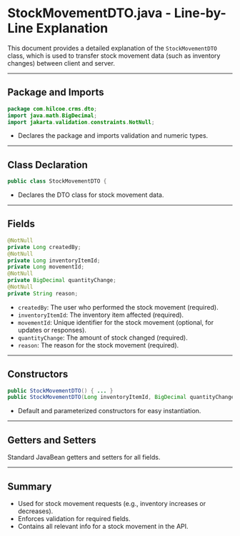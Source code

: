 # StockMovementDTO.java - Line-by-Line Explanation

This document provides a detailed explanation of the `StockMovementDTO` class, which is used to transfer stock movement data (such as inventory changes) between client and server.

---

## Package and Imports

```java
package com.hilcoe.crms.dto;
import java.math.BigDecimal;
import jakarta.validation.constraints.NotNull;
```
- Declares the package and imports validation and numeric types.

---

## Class Declaration

```java
public class StockMovementDTO {
```
- Declares the DTO class for stock movement data.

---

## Fields

```java
@NotNull
private Long createdBy;
@NotNull
private Long inventoryItemId;
private Long movementId;
@NotNull
private BigDecimal quantityChange;
@NotNull
private String reason;
```
- `createdBy`: The user who performed the stock movement (required).
- `inventoryItemId`: The inventory item affected (required).
- `movementId`: Unique identifier for the stock movement (optional, for updates or responses).
- `quantityChange`: The amount of stock changed (required).
- `reason`: The reason for the stock movement (required).

---

## Constructors

```java
public StockMovementDTO() { ... }
public StockMovementDTO(Long inventoryItemId, BigDecimal quantityChange, String reason, Long createdBy) { ... }
```
- Default and parameterized constructors for easy instantiation.

---

## Getters and Setters

Standard JavaBean getters and setters for all fields.

---

## Summary
- Used for stock movement requests (e.g., inventory increases or decreases).
- Enforces validation for required fields.
- Contains all relevant info for a stock movement in the API.
